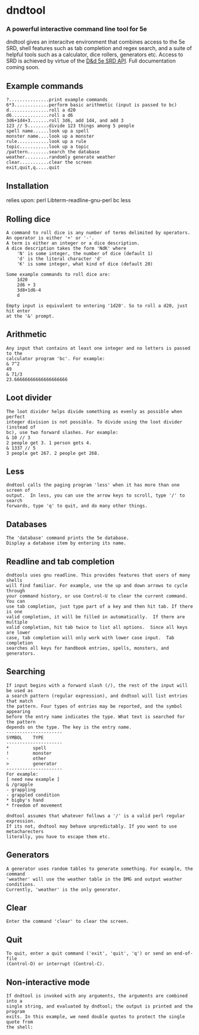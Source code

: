 # dndtool

### A powerful interactive command line tool for 5e

dndtool gives an interacitve environment that combines access to the 5e SRD,
shell features such as tab completion and regex search, and a suite of helpful tools such
as a calculator, dice rollers, generators etc.
Access to SRD is achieved by virtue of the [D&d 5e SRD API](https://5e-bits.github.io/docs/).
Full documentation coming soon.


## Example commands

    ?...............print example commands
    6*3.............perform basic arithmetic (input is passed to bc)
    d...............roll a d20
    d6..............roll a d6
    3d6+1d4+3.......roll 3d6, add 1d4, and add 3
    123 // 5........divide 123 things among 5 people
    spell name......look up a spell
    monster name....look up a monster
    rule............look up a rule
    topic...........look up a topic
    /pattern........search the database
    weather.........randomly generate weather
    clear...........clear the screen
    exit,quit,q.....quit


## Installation

relies upon:
        perl
        Libterm-readline-gnu-perl
        bc
        less


## Rolling dice

    A command to roll dice is any number of terms delimited by operators.
    An operator is either '+' or '-'.
    A term is either an integer or a dice description.
    A dice description takes the form 'NdK' where
        'N' is some integer, the number of dice (default 1)
        'd' is the literal character 'd'
        'K' is some integer, what kind of dice (default 20)

    Some example commands to roll dice are:
        1d20
        2d6 + 3
        3d8+1d6-4
        d

    Empty input is equivalent to entering '1d20'. So to roll a d20, just hit enter
    at the '&' prompt.


## Arithmetic

    Any input that contains at least one integer and no letters is passed to the
    calculator program 'bc'. For example:
    & 7^2
    49
    & 71/3
    23.66666666666666666666


## Loot divider

    The loot divider helps divide something as evenly as possible when perfect
    integer division is not possible. To divide using the loot divider (instead of
    bc), use two forward slashes. For example:
    & 10 // 3
    2 people get 3. 1 person gets 4.
    & 1337 // 5
    3 people get 267. 2 people get 268.


## Less

    dndtool calls the paging program 'less' when it has more than one screen of
    output.  In less, you can use the arrow keys to scroll, type '/' to search
    forwards, type 'q' to quit, and do many other things.


## Databases

    The 'database' command prints the 5e database.
    Display a database item by entering its name.


## Readline and tab completion

    dndtools uses gnu readline. This provides features that users of many shells
    will find familiar. For example, use the up and down arrows to cycle through
    your command history, or use Control-U to clear the current command.  You can
    use tab completion, just type part of a key and then hit tab. If there is one
    valid completion, it will be filled in automatically.  If there are multiple
    valid completion, hit tab twice to list all options.  Since all keys are lower
    case, tab completion will only work with lower case input.  Tab completion
    searches all keys for handbook entries, spells, monsters, and generators.


## Searching

    If input begins with a forward slash (/), the rest of the input will be used as
    a search pattern (regular expression), and dndtool will list entries that match
    the pattern. Four types of entries may be reported, and the symbol appearing
    before the entry name indicates the type. What text is searched for the pattern
    depends on the type. The key is the entry name.
    ---------------------
    SYMBOL    TYPE       
    ---------------------
    *         spell      
    !         monster    
    -         other
    >         generator  
    ---------------------
    For example:
    [ need new example ]
    & /grapple
    - grappling
    - grappled condition
    * bigby's hand
    * freedom of movement

    dndtool assumes that whatever follows a '/' is a valid perl regular expression.
    If its not, dndtool may behave unpredictably. If you want to use metacharecters
    literally, you have to escape them etc.


## Generators

    A generator uses random tables to generate something. For example, the command
    'weather' will use the weather table in the DMG and output weather conditions.
    Currently, 'weather' is the only generator.


## Clear

    Enter the command 'clear' to clear the screen.


## Quit

    To quit, enter a quit command ('exit', 'quit', 'q') or send an end-of-file
    (Control-D) or interrupt (Control-C).


## Non-interactive mode

    If dndtool is invoked with any arguments, the arguments are combined into a
    single string, and evaluated by dndtool; the output is printed and the program
    exits. In this example, we need double quotes to protect the single quote from
    the shell:

